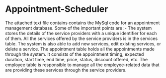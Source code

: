 # Appointment-Scheduler
The attached text file contains contains the MySql code for an appointment management database. Some of the important points are :-
The system stores the details of the service providers with a unique identifier for each of them.
All the services offered by the service providers is in the services table. The system is also able to add new services, edit existing services, or delete a service.
The appointment table  holds all the appointments made through the system. It consists of the appointment timing, expected duration, start time, end time, price, status, discount offered, etc.
The employee table is responsible to manage all the employee-related data that are providing these services through the service providers.

